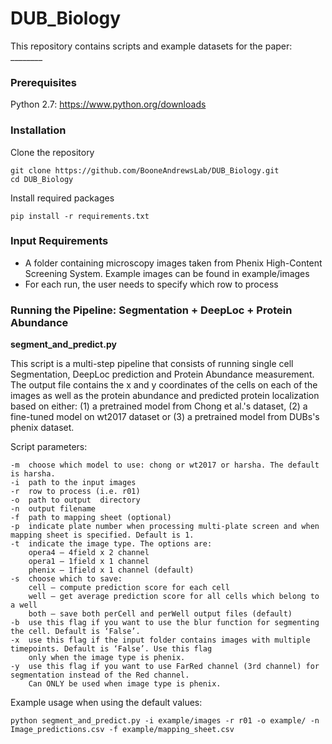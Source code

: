 # DUB_Biology

This repository contains scripts and example datasets for the paper: ________


### Prerequisites
Python 2.7: https://www.python.org/downloads

### Installation
Clone the repository
```
git clone https://github.com/BooneAndrewsLab/DUB_Biology.git
cd DUB_Biology
```

Install required packages
```
pip install -r requirements.txt
```


### Input Requirements 
* A folder containing microscopy images taken from Phenix High-Content Screening System.
Example images can be found in example/images
* For each run, the user needs to specify which row to process

### Running the Pipeline: Segmentation + DeepLoc + Protein Abundance

**segment_and_predict.py**

This script is a multi-step pipeline that consists of running single cell Segmentation, DeepLoc prediction and Protein Abundance
measurement. The output file contains the x and y coordinates of the cells on each of the images as well as the protein abundance and 
predicted protein localization based on either: (1) a pretrained model from Chong et al.'s dataset, (2) a fine-tuned model on wt2017 
dataset or (3) a pretrained model from DUBs's phenix dataset.

Script parameters:
```
-m	choose which model to use: chong or wt2017 or harsha. The default is harsha.
-i	path to the input images
-r	row to process (i.e. r01)
-o	path to output  directory
-n	output filename
-f	path to mapping sheet (optional)
-p	indicate plate number when processing multi-plate screen and when mapping sheet is specified. Default is 1.
-t	indicate the image type. The options are:
	opera4 – 4field x 2 channel
	opera1 – 1field x 1 channel
	phenix – 1field x 1 channel (default)
-s	choose which to save:
	cell – compute prediction score for each cell
	well – get average prediction score for all cells which belong to a well
	both – save both perCell and perWell output files (default)
-b	use this flag if you want to use the blur function for segmenting the cell. Default is ‘False’.
-x	use this flag if the input folder contains images with multiple timepoints. Default is ‘False’. Use this flag
	only when the image type is phenix.
-y	use this flag if you want to use FarRed channel (3rd channel) for segmentation instead of the Red channel. 
	Can ONLY be used when image type is phenix.
```

Example usage when using the default values:
```
python segment_and_predict.py -i example/images -r r01 -o example/ -n Image_predictions.csv -f example/mapping_sheet.csv
```